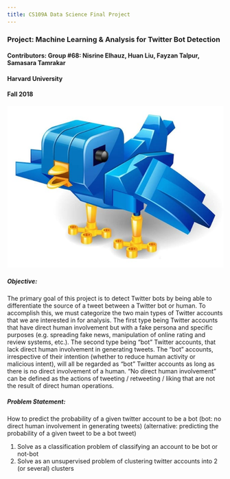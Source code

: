 ```yaml
---
title: CS109A Data Science Final Project
---
```


### Project: Machine Learning & Analysis for Twitter Bot Detection 
#### Contributors: Group #68: Nisrine Elhauz, Huan Liu, Fayzan Talpur, Samasara Tamrakar 
#### Harvard University 
#### Fall 2018



<img style="float: center; padding-right:" src="https://raw.githubusercontent.com/fayzantalpur/DS1-Twitter-Bot-Detection/master/Images%20and%20Graphs/Twitter_Bot_Image.png">

##### Objective: 

The primary goal of this project is to detect Twitter bots by being able to differentiate the source of a tweet between a Twitter bot or human. To accomplish this, we must categorize the two main types of Twitter accounts that we are interested in for analysis. The first type being Twitter accounts that have direct human involvement but with a fake persona and specific purposes (e.g. spreading fake news, manipulation of online rating and review systems, etc.). The second type being “bot” Twitter accounts, that lack direct human involvement in generating tweets. The “bot” accounts, irrespective of their intention (whether to reduce human activity or malicious intent), will all be regarded as “bot” Twitter accounts as long as there is no direct involvement of a human. “No direct human involvement” can be defined as the actions of tweeting / retweeting / liking that are not the result of direct human operations.


##### Problem Statement:
How to predict the probability of a given twitter account to be a bot (bot: no direct human involvement in generating tweets)
(alternative: predicting the probability of a given tweet to be a bot tweet)
  1. Solve as a classification problem of classifying an account to be bot or not-bot
  2. Solve as an unsupervised problem of clustering twitter accounts into 2 (or several) clusters


